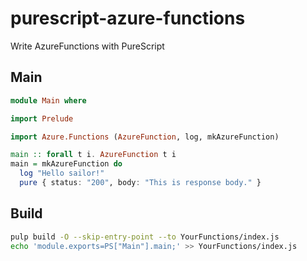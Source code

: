 # purescript-azure-functions
Write AzureFunctions with PureScript

## Main
```purescript
module Main where

import Prelude

import Azure.Functions (AzureFunction, log, mkAzureFunction)

main :: forall t i. AzureFunction t i
main = mkAzureFunction do
  log "Hello sailor!"
  pure { status: "200", body: "This is response body." }
```

## Build
```sh
pulp build -O --skip-entry-point --to YourFunctions/index.js
echo 'module.exports=PS["Main"].main;' >> YourFunctions/index.js
```
